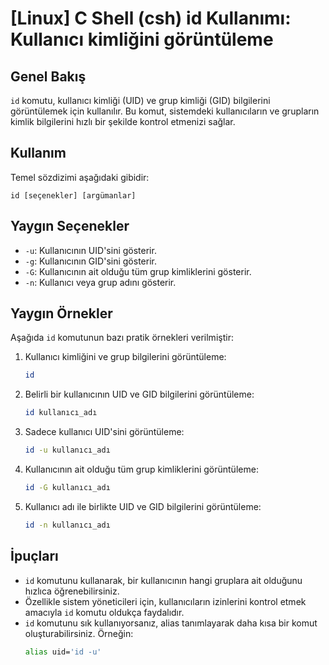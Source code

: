 # [Linux] C Shell (csh) id Kullanımı: Kullanıcı kimliğini görüntüleme

## Genel Bakış
`id` komutu, kullanıcı kimliği (UID) ve grup kimliği (GID) bilgilerini görüntülemek için kullanılır. Bu komut, sistemdeki kullanıcıların ve grupların kimlik bilgilerini hızlı bir şekilde kontrol etmenizi sağlar.

## Kullanım
Temel sözdizimi aşağıdaki gibidir:
```
id [seçenekler] [argümanlar]
```

## Yaygın Seçenekler
- `-u`: Kullanıcının UID'sini gösterir.
- `-g`: Kullanıcının GID'sini gösterir.
- `-G`: Kullanıcının ait olduğu tüm grup kimliklerini gösterir.
- `-n`: Kullanıcı veya grup adını gösterir.

## Yaygın Örnekler
Aşağıda `id` komutunun bazı pratik örnekleri verilmiştir:

1. Kullanıcı kimliğini ve grup bilgilerini görüntüleme:
   ```bash
   id
   ```

2. Belirli bir kullanıcının UID ve GID bilgilerini görüntüleme:
   ```bash
   id kullanıcı_adı
   ```

3. Sadece kullanıcı UID'sini görüntüleme:
   ```bash
   id -u kullanıcı_adı
   ```

4. Kullanıcının ait olduğu tüm grup kimliklerini görüntüleme:
   ```bash
   id -G kullanıcı_adı
   ```

5. Kullanıcı adı ile birlikte UID ve GID bilgilerini görüntüleme:
   ```bash
   id -n kullanıcı_adı
   ```

## İpuçları
- `id` komutunu kullanarak, bir kullanıcının hangi gruplara ait olduğunu hızlıca öğrenebilirsiniz.
- Özellikle sistem yöneticileri için, kullanıcıların izinlerini kontrol etmek amacıyla `id` komutu oldukça faydalıdır.
- `id` komutunu sık kullanıyorsanız, alias tanımlayarak daha kısa bir komut oluşturabilirsiniz. Örneğin:
  ```bash
  alias uid='id -u'
  ```